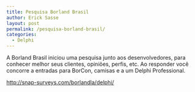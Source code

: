 ```yaml
---
title: Pesquisa Borland Brasil
author: Erick Sasse
layout: post
permalink: /pesquisa-borland-brasil/
categories:
  - Delphi
---
```

A Borland Brasil iniciou uma pesquisa junto aos desenvolvedores, para conhecer melhor seus clientes, opini&otilde;es, perfis, etc. Ao responder voc&ecirc; concorre a entradas para BorCon, camisas e a um Delphi Professional.

<http://snap-surveys.com/borlandla/delphi/>